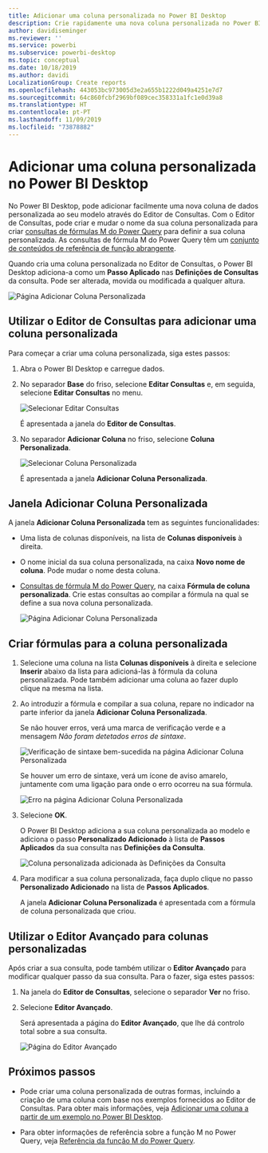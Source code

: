 ```yaml
---
title: Adicionar uma coluna personalizada no Power BI Desktop
description: Crie rapidamente uma nova coluna personalizada no Power BI Desktop
author: davidiseminger
ms.reviewer: ''
ms.service: powerbi
ms.subservice: powerbi-desktop
ms.topic: conceptual
ms.date: 10/18/2019
ms.author: davidi
LocalizationGroup: Create reports
ms.openlocfilehash: 443053bc973005d3e2a655b1222d049a4251e7d7
ms.sourcegitcommit: 64c860fcbf2969bf089cec358331a1fc1e0d39a8
ms.translationtype: HT
ms.contentlocale: pt-PT
ms.lasthandoff: 11/09/2019
ms.locfileid: "73878882"
---
```

# <a name="add-a-custom-column-in-power-bi-desktop"></a>Adicionar uma coluna personalizada no Power BI Desktop

No Power BI Desktop, pode adicionar facilmente uma nova coluna de dados personalizada ao seu modelo através do Editor de Consultas. Com o Editor de Consultas, pode criar e mudar o nome da sua coluna personalizada para criar [consultas de fórmulas M do Power Query](https://docs.microsoft.com/powerquery-m/quick-tour-of-the-power-query-m-formula-language) para definir a sua coluna personalizada. As consultas de fórmula M do Power Query têm um [conjunto de conteúdos de referência de função abrangente](https://docs.microsoft.com/powerquery-m/power-query-m-function-reference). 

Quando cria uma coluna personalizada no Editor de Consultas, o Power BI Desktop adiciona-a como um **Passo Aplicado** nas **Definições de Consultas** da consulta. Pode ser alterada, movida ou modificada a qualquer altura.

![Página Adicionar Coluna Personalizada](media/desktop-add-custom-column/add-custom-column_01.png)

## <a name="use-query-editor-to-add-a-custom-column"></a>Utilizar o Editor de Consultas para adicionar uma coluna personalizada

Para começar a criar uma coluna personalizada, siga estes passos:

1. Abra o Power BI Desktop e carregue dados.

2. No separador **Base** do friso, selecione **Editar Consultas** e, em seguida, selecione **Editar Consultas** no menu.

   ![Selecionar Editar Consultas](media/desktop-add-custom-column/add-column-from-example_02.png)

   É apresentada a janela do **Editor de Consultas**. 

2. No separador **Adicionar Coluna** no friso, selecione **Coluna Personalizada**.

   ![Selecionar Coluna Personalizada](media/desktop-add-custom-column/add-custom-column_02.png)

   É apresentada a janela **Adicionar Coluna Personalizada**.

## <a name="the-add-custom-column-window"></a>Janela Adicionar Coluna Personalizada

A janela **Adicionar Coluna Personalizada** tem as seguintes funcionalidades: 
- Uma lista de colunas disponíveis, na lista de **Colunas disponíveis** à direita.

- O nome inicial da sua coluna personalizada, na caixa **Novo nome de coluna**. Pode mudar o nome desta coluna.

- [Consultas de fórmula M do Power Query](https://docs.microsoft.com/powerquery-m/power-query-m-function-reference), na caixa **Fórmula de coluna personalizada**. Crie estas consultas ao compilar a fórmula na qual se define a sua nova coluna personalizada. 

   ![Página Adicionar Coluna Personalizada](media/desktop-add-custom-column/add-custom-column_03.png)

## <a name="create-formulas-for-your-custom-column"></a>Criar fórmulas para a coluna personalizada

1. Selecione uma coluna na lista **Colunas disponíveis** à direita e selecione **Inserir** abaixo da lista para adicioná-las à fórmula da coluna personalizada. Pode também adicionar uma coluna ao fazer duplo clique na mesma na lista.

2. Ao introduzir a fórmula e compilar a sua coluna, repare no indicador na parte inferior da janela **Adicionar Coluna Personalizada**. 

   Se não houver erros, verá uma marca de verificação verde e a mensagem *Não foram detetados erros de sintaxe*.

   ![Verificação de sintaxe bem-sucedida na página Adicionar Coluna Personalizada](media/desktop-add-custom-column/add-custom-column_04.png)

   Se houver um erro de sintaxe, verá um ícone de aviso amarelo, juntamente com uma ligação para onde o erro ocorreu na sua fórmula.

   ![Erro na página Adicionar Coluna Personalizada](media/desktop-add-custom-column/add-custom-column_05.png)

3. Selecione **OK**. 

   O Power BI Desktop adiciona a sua coluna personalizada ao modelo e adiciona o passo **Personalizado Adicionado** à lista de **Passos Aplicados** da sua consulta nas **Definições da Consulta**.

   ![Coluna personalizada adicionada às Definições da Consulta](media/desktop-add-custom-column/add-custom-column_06.png)

4. Para modificar a sua coluna personalizada, faça duplo clique no passo **Personalizado Adicionado** na lista de **Passos Aplicados**. 

   A janela **Adicionar Coluna Personalizada** é apresentada com a fórmula de coluna personalizada que criou.

## <a name="use-the-advanced-editor-for-custom-columns"></a>Utilizar o Editor Avançado para colunas personalizadas

Após criar a sua consulta, pode também utilizar o **Editor Avançado** para modificar qualquer passo da sua consulta. Para o fazer, siga estes passos:

1. Na janela do **Editor de Consultas**, selecione o separador **Ver** no friso. 

2. Selecione **Editor Avançado**.

   Será apresentada a página do **Editor Avançado**, que lhe dá controlo total sobre a sua consulta. 

   ![Página do Editor Avançado](media/desktop-add-custom-column/add-custom-column_07.png)

   
## <a name="next-steps"></a>Próximos passos

- Pode criar uma coluna personalizada de outras formas, incluindo a criação de uma coluna com base nos exemplos fornecidos ao Editor de Consultas. Para obter mais informações, veja [Adicionar uma coluna a partir de um exemplo no Power BI Desktop](desktop-add-column-from-example.md).

- Para obter informações de referência sobre a função M no Power Query, veja [Referência da função M do Power Query](/powerquery-m/power-query-m-function-reference).

